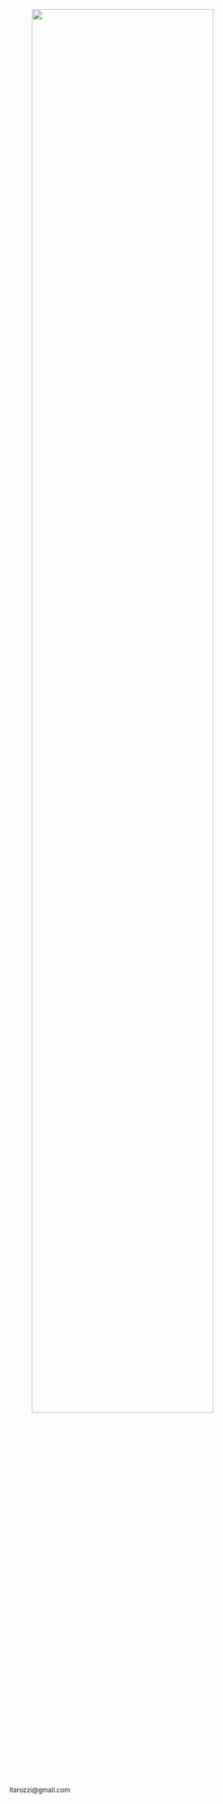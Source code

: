 <img style="padding: 40px" src="images/creative-commons.png" width="80%">
<small>itarozzi@gmail.com</small>

